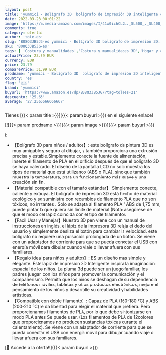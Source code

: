```yaml
---
layout: post
title: 'yummici - Bolígrafo 3D  bolígrafo de impresión 3D inteligente con filamento de 12 colores  compatible con PLA y ABS  Pantalla LCD  3D Pen Juguetes/Regalos para Niños  pen '
date: 2022-03-23 00:01:22
image: 'https://m.media-amazon.com/images/I/41x0ichCL2L._SL500_._SL400_.jpg'
comments: true
category: ofertas
author: 'tole.es'
slug: 'B08Q3JB5JG-es yummici - Bolígrafo 3D bolígrafo de impresión 3D...'
sku: 'B08Q3JB5JG-es'
tags: [ 'Costura y manualidades','Costura y manualidades 3D','Hogar y cocina','Plumas para impresión 3D','bolígrafo','yummici', ]
actualPrice: 23.79 EUR
currency: EUR
price: 23.79
comparePrice: 31.99 EUR
prodname: 'yummici - Bolígrafo 3D  bolígrafo de impresión 3D inteligente con filamento de 12 colores  compatible con PLA y ABS  Pantalla LCD  3D Pen Juguetes/Regalos para Niños  pen '
country: 'es'
flag: '🇪🇸'
brand: 'yummici'
buyurl: 'https://www.amazon.es/dp/B08Q3JB5JG/?tag=tolees-21'
descuento: '25.63'
average: '27.2566666666667'
---
```


Tienes [{{< param title >}}]({{< param buyurl >}}) en el siguiente enlace!

[![{{< param prodname >}}]({{< param image >}})]({{< param buyurl >}})

ℹ️:

- 【Bolígrafo 3D para niños / adultos】: este bolígrafo de pintura 3D es muy amigable y seguro al dibujar, y también proporciona una extrusión precisa y estable.Simplemente conecte la fuente de alimentación, inserte el filamento de PLA en el orificio después de que el bolígrafo 3D se haya calentado. El diseño de la pantalla LCD no solo muestra los tipos de material que está utilizando (ABS o PLA), sino que también muestra la temperatura, para un funcionamiento más suave y una creación sin fin.
- 【Material compatible con el tamaño estándar】 Simplemente conecte, caliente y extruya. El bolígrafo de impresión 3D está hecho de material ecológico y se suministra con recambios de filamento PLA que no son tóxicos, no irritantes . Solo se adapta al filamento PLA / ABS de 1,75 mm, puede pintar lo que quiera sin límite de material (Nota: asegúrese de que el modo del lápiz coincida con el tipo de filamento).
- 【Facil Usar y Manejar】Nuestro 3D pen viene con un manual de instrucciones en inglés. el lápiz de la impresora 3D relaja el dedo del usuario y simplemente desliza el botón para cambiar la velocidad. este bolígrafo no requiere una pulsación prolongada de un botón. Se viene con un adaptador de corriente para que se pueda conectar el USB con energía móvil para dibujar cuando viaje o llevar afuera con sus familiares.
- 【Regalo ideal para niños y adultos】: ES un diseño más simple y elegante. Este lapiz de impresion 3D Inteligente inspira la imaginación espacial de los niños. La pluma 3d puede ser un juego familiar, los padres juegan con los niños para promover la comunicación y el compañerismo. Permita que los niños se deshagan de su dependencia de teléfonos móviles, tabletas y otros productos electrónicos, mejore el pensamiento de los niños y desarrolle su creatividad y habilidades artísticas.
- 【Compatible con doble filamento】: Capaz de PLA (160-180 ℃) y ABS (200-210 ℃) le da libertad para elegir el material que prefiera. Pero proporcionamos filamentos de PLA, por lo que debe sintonizarse en modo PLA antes Se puede usar. (Los filamentos de PLA de 12colores que proporcionamos no producen sustancias tóxicas durante el calentamiento). Se viene con un adaptador de corriente para que se pueda conectar el USB con energía móvil para dibujar cuando viaje o llevar afuera con sus familiares.

[🛒 Accede a la oferta!!]({{< param buyurl >}})
